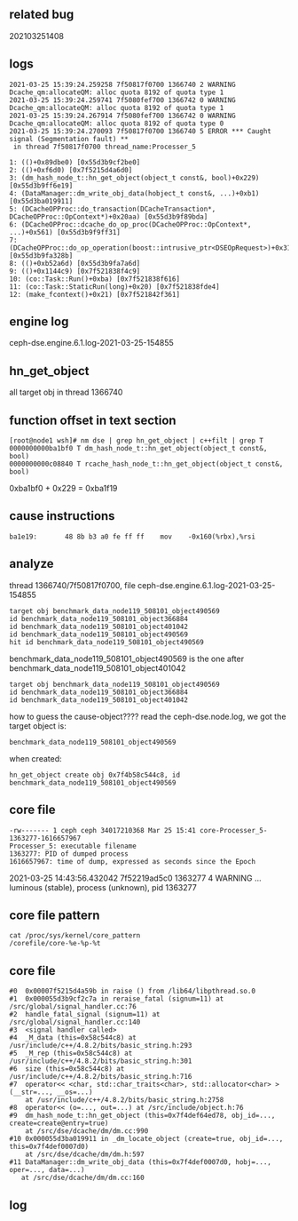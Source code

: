## related bug
202103251408

## logs
```
2021-03-25 15:39:24.259258 7f50817f0700 1366740 2 WARNING Dcache_qm:allocateQM: alloc quota 8192 of quota type 1
2021-03-25 15:39:24.259741 7f5080fef700 1366742 0 WARNING Dcache_qm:allocateQM: alloc quota 8192 of quota type 1
2021-03-25 15:39:24.267914 7f5080fef700 1366742 0 WARNING Dcache_qm:allocateQM: alloc quota 8192 of quota type 0
2021-03-25 15:39:24.270093 7f50817f0700 1366740 5 ERROR *** Caught signal (Segmentation fault) **
 in thread 7f50817f0700 thread_name:Processer_5

1: (()+0x89dbe0) [0x55d3b9cf2be0]
2: (()+0xf6d0) [0x7f5215d4a6d0]
3: (dm_hash_node_t::hn_get_object(object_t const&, bool)+0x229) [0x55d3b9ff6e19]
4: (DataManager::dm_write_obj_data(hobject_t const&, ...)+0xb1) [0x55d3ba019911]
5: (DCacheOPProc::do_transaction(DCacheTransaction*, DCacheOPProc::OpContext*)+0x20aa) [0x55d3b9f89bda]
6: (DCacheOPProc::dcache_do_op_proc(DCacheOPProc::OpContext*, ...)+0x561) [0x55d3b9f9ff31]
7: (DCacheOPProc::do_op_operation(boost::intrusive_ptr<DSEOpRequest>)+0x314b) [0x55d3b9fa328b]
8: (()+0xb52a6d) [0x55d3b9fa7a6d]
9: (()+0x1144c9) [0x7f521838f4c9]
10: (co::Task::Run()+0xba) [0x7f521838f616]
11: (co::Task::StaticRun(long)+0x20) [0x7f521838fde4]
12: (make_fcontext()+0x21) [0x7f521842f361]
```

## engine log
ceph-dse.engine.6.1.log-2021-03-25-154855

## hn_get_object
all target obj in thread 1366740


## function offset in text section
```
[root@node1 wsh]# nm dse | grep hn_get_object | c++filt | grep T
0000000000ba1bf0 T dm_hash_node_t::hn_get_object(object_t const&, bool)
0000000000c08840 T rcache_hash_node_t::hn_get_object(object_t const&, bool)
```
0xba1bf0 + 0x229 = 0xba1f19

## cause instructions
```
ba1e19:       48 8b b3 a0 fe ff ff    mov    -0x160(%rbx),%rsi
```

## analyze
thread 1366740/7f50817f0700, file ceph-dse.engine.6.1.log-2021-03-25-154855
```
target obj benchmark_data_node119_508101_object490569
id benchmark_data_node119_508101_object366884
id benchmark_data_node119_508101_object401042
id benchmark_data_node119_508101_object490569
hit id benchmark_data_node119_508101_object490569
```

benchmark_data_node119_508101_object490569 is the one after benchmark_data_node119_508101_object401042
```
target obj benchmark_data_node119_508101_object490569
id benchmark_data_node119_508101_object366884
id benchmark_data_node119_508101_object401042
```
how to guess the cause-object???? read the ceph-dse.node.log, we got the target object is:
```
benchmark_data_node119_508101_object490569
```
when created:
```
hn_get_object create obj 0x7f4b58c544c8, id benchmark_data_node119_508101_object490569
```

## core file
```
-rw------- 1 ceph ceph 34017210368 Mar 25 15:41 core-Processer_5-1363277-1616657967
Processer_5: executable filename
1363277: PID of dumped process
1616657967: time of dump, expressed as seconds since the Epoch
```
2021-03-25 14:43:56.432042 7f52219ad5c0 1363277 4 WARNING ... luminous (stable), process (unknown), pid 1363277

## core file pattern
```
cat /proc/sys/kernel/core_pattern
/corefile/core-%e-%p-%t
```

## core file
```
#0  0x00007f5215d4a59b in raise () from /lib64/libpthread.so.0
#1  0x000055d3b9cf2c7a in reraise_fatal (signum=11) at /src/global/signal_handler.cc:76
#2  handle_fatal_signal (signum=11) at /src/global/signal_handler.cc:140
#3  <signal handler called>
#4  _M_data (this=0x58c544c8) at /usr/include/c++/4.8.2/bits/basic_string.h:293
#5  _M_rep (this=0x58c544c8) at /usr/include/c++/4.8.2/bits/basic_string.h:301
#6  size (this=0x58c544c8) at /usr/include/c++/4.8.2/bits/basic_string.h:716
#7  operator<< <char, std::char_traits<char>, std::allocator<char> > (__str=..., __os=...)
    at /usr/include/c++/4.8.2/bits/basic_string.h:2758
#8  operator<< (o=..., out=...) at /src/include/object.h:76
#9  dm_hash_node_t::hn_get_object (this=0x7f4def64ed78, obj_id=..., create=create@entry=true)
    at /src/dse/dcache/dm/dm.cc:990
#10 0x000055d3ba019911 in _dm_locate_object (create=true, obj_id=..., this=0x7f4def0007d0)
    at /src/dse/dcache/dm/dm.h:597
#11 DataManager::dm_write_obj_data (this=0x7f4def0007d0, hobj=..., oper=..., data=...)
   at /src/dse/dcache/dm/dm.cc:160
```

## log 
